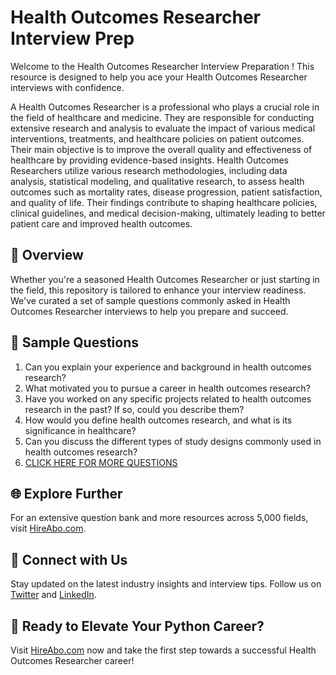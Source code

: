 # Health Outcomes Researcher Interview Prep

Welcome to the Health Outcomes Researcher Interview Preparation ! This resource is designed to help you ace your Health Outcomes Researcher interviews with confidence.

A Health Outcomes Researcher is a professional who plays a crucial role in the field of healthcare and medicine. They are responsible for conducting extensive research and analysis to evaluate the impact of various medical interventions, treatments, and healthcare policies on patient outcomes. Their main objective is to improve the overall quality and effectiveness of healthcare by providing evidence-based insights. Health Outcomes Researchers utilize various research methodologies, including data analysis, statistical modeling, and qualitative research, to assess health outcomes such as mortality rates, disease progression, patient satisfaction, and quality of life. Their findings contribute to shaping healthcare policies, clinical guidelines, and medical decision-making, ultimately leading to better patient care and improved health outcomes.

## 🚀 Overview

Whether you're a seasoned Health Outcomes Researcher or just starting in the field, this repository is tailored to enhance your interview readiness. We've curated a set of sample questions commonly asked in Health Outcomes Researcher interviews to help you prepare and succeed.

## 📝 Sample Questions

1. Can you explain your experience and background in health outcomes research?
2. What motivated you to pursue a career in health outcomes research?
3. Have you worked on any specific projects related to health outcomes research in the past? If so, could you describe them?
4. How would you define health outcomes research, and what is its significance in healthcare?
5. Can you discuss the different types of study designs commonly used in health outcomes research?
6. [CLICK HERE FOR MORE QUESTIONS](https://hireabo.com/job/2_3_21/Health%20Outcomes%20Researcher)

## 🌐 Explore Further

For an extensive question bank and more resources across 5,000 fields, visit [HireAbo.com](https://www.hireabo.com).

## 📱 Connect with Us

Stay updated on the latest industry insights and interview tips. Follow us on [Twitter](https://twitter.com/hireabo) and [LinkedIn](https://www.linkedin.com/in/hire-abo-3609972a8/).

## 🚀 Ready to Elevate Your Python Career?

Visit [HireAbo.com](https://www.hireabo.com) now and take the first step towards a successful Health Outcomes Researcher career!
